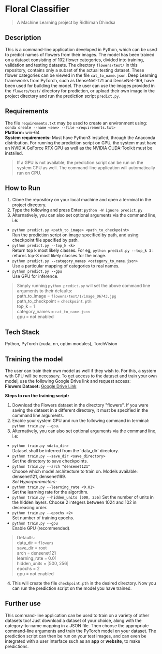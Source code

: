 # Floral Classifier  
> A Machine Learning project by Ridhiman Dhindsa

## Description
This is a command-line application developed in Python, which can be used to predict names of flowers from their images. The model has been trained on a dataset consisting of 102 flower categories, divided into training, validation and testing datasets. The directory `flowers/test/` in this repository, contains only a subset of the actual testing dataset. These flower categories can be viewed in the file `cat_to_name.json`. Deep Learning frameworks from PyTorch, such as DenseNet-121 and DenseNet-169, have been used for building the model. The user can use the images provided in the `flowers/test/` directory for prediction, or upload their own image in the project directory and run the prediction script `predict.py`. 

## Requirements
The file `requirements.txt` may be used to create an environment using:  
`conda create --name <env> --file <requirements.txt>`  
**Platform:** win-64  
**System requirements:** Must have Python3 installed, through the Anaconda distribution. For running the prediction script on GPU, the system must have an NVIDIA GeForce RTX GPU as well as the NVIDIA CUDA-Toolkit must be installed.
> If a GPU is not available, the prediction script can be run on the system CPU as well. The command-line application will automatically run on CPU.

## How to Run
1. Clone the repository on your local machine and open a terminal in the project directory.
2. Type the following and press Enter: `python -W ignore predict.py` 
3. Alternatively, you can also set optional arguments via the command line, i.e:  
* `python predict.py <path_to_image> <path_to_checkpoint>`   
Run the prediction script on image specified by path, and using checkpoint file specified by path.
* `python predict.py --top_k <k>`  
Return top k most likely classes. For eg, `python predict.py --top_k 3` : returns top-3 most likely 
classes for the image.
* `python predict.py --category_names <category_to_name.json>`  
Use a particular mapping of categories to real names.
* `python predict.py --gpu`  
Use GPU for inference.
> Simply running `python predict.py` will set the above command line arguments to their defaults:  
path_to_image = `flowers/test/1/image_06743.jpg`  
path_to_checkpoint = `checkpoint.pth`  
top_k = 1  
category_names = `cat_to_name.json`  
gpu = not enabled  



## Tech Stack
Python, PyTorch (cuda, nn, optim modules), TorchVision 

## Training the model
The user can train their own model as well if they wish to. For this, a system with GPU will be necessary.
To get access to the dataset and train your own model, use the following Google Drive link and request access:  
**Flowers Dataset:** [Google Drive Link](https://drive.google.com/file/d/1t5GSDLMkNZkoc9hdUvacuyDTEzg4FPYY/view?usp=share_link)  

**Steps to run the training script:**    
1. Download the Flowers dataset in the directory "flowers". If you ware saving the dataset in a different directory, it must be specified in the command line arguments.    
2. Enable your system GPU and run the following command in terminal: `python train.py --gpu`.  
3. Alternatively, you can also set optional arguments via the command line, i.e:  
* `python train.py <data_dir>`  
Dataset shall be inferred from the 'data_dir' directory.  
* `python train.py --save_dir <save_directory>`  
Set the directory to save checkpoints.  
* `python train.py --arch "densenet121"`  
Choose which model architecture to train on. Models available: densenet121, densenet169.   
*Set Hyperparameters:*       
* `python train.py --learning_rate <0.01>`  
Set the learning rate for the algortihm.  
* `python train.py --hidden_units [500, 256]` 
Set the number of units in the hidden layers. Choose 2 integers between 1024 and 102 in decreasing order.  
* `python train.py --epochs <2>`  
Set number of training epochs.  
* `python train.py --gpu`  
Enable GPU (recommended). 
> Defaults:  
data_dir = `flowers`  
save_dir = root  
arch = densenet121  
learning_rate = 0.01  
hidden_units = [500, 256]  
epochs = 2  
gpu = not enabled  
4. This will create the file `checkpoint.pth` in the desired directory. Now you can run the prediction script on the model you have trained.    

## Further use
This command-line application can be used to train on a variety of other datasets too! Just download a dataset of your choice, along with the category-to-name mapping in a JSON file. Then choose the appropriate command-line arguments and train the PyTorch model on your dataset. The prediction script can then be run on your test images, and can even be integrated with a user interface such as an **app** or **website**, to make predictions.
